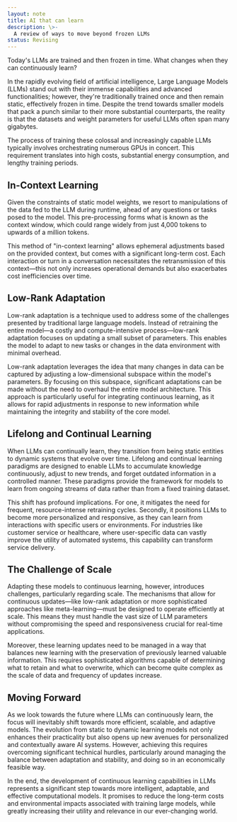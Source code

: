 ```yaml
---
layout: note
title: AI that can learn
description: \>-
  A review of ways to move beyond frozen LLMs
status: Revising
---
```


Today's LLMs are trained and then frozen in time. What changes when they can continuously learn?

In the rapidly evolving field of artificial intelligence, Large Language Models (LLMs) stand out with their immense capabilities and advanced functionalities; however, they're traditionally trained once and then remain static, effectively frozen in time. Despite the trend towards smaller models that pack a punch similar to their more substantial counterparts, the reality is that the datasets and weight parameters for useful LLMs often span many gigabytes.

The process of training these colossal and increasingly capable LLMs typically involves orchestrating numerous GPUs in concert. This requirement translates into high costs, substantial energy consumption, and lengthy training periods.

## In-Context Learning

Given the constraints of static model weights, we resort to manipulations of the data fed to the LLM during runtime, ahead of any questions or tasks posed to the model. This pre-processing forms what is known as the context window, which could range widely from just 4,000 tokens to upwards of a million tokens.

This method of "in-context learning" allows ephemeral adjustments based on the provided context, but comes with a significant long-term cost. Each interaction or turn in a conversation necessitates the retransmission of this context—this not only increases operational demands but also exacerbates cost inefficiencies over time.

## Low-Rank Adaptation

Low-rank adaptation is a technique used to address some of the challenges presented by traditional large language models. Instead of retraining the entire model—a costly and compute-intensive process—low-rank adaptation focuses on updating a small subset of parameters. This enables the model to adapt to new tasks or changes in the data environment with minimal overhead.

Low-rank adaptation leverages the idea that many changes in data can be captured by adjusting a low-dimensional subspace within the model's parameters. By focusing on this subspace, significant adaptations can be made without the need to overhaul the entire model architecture. This approach is particularly useful for integrating continuous learning, as it allows for rapid adjustments in response to new information while maintaining the integrity and stability of the core model.

## Lifelong and Continual Learning

When LLMs can continually learn, they transition from being static entities to dynamic systems that evolve over time. Lifelong and continual learning paradigms are designed to enable LLMs to accumulate knowledge continuously, adjust to new trends, and forget outdated information in a controlled manner. These paradigms provide the framework for models to learn from ongoing streams of data rather than from a fixed training dataset.

This shift has profound implications. For one, it mitigates the need for frequent, resource-intense retraining cycles. Secondly, it positions LLMs to become more personalized and responsive, as they can learn from interactions with specific users or environments. For industries like customer service or healthcare, where user-specific data can vastly improve the utility of automated systems, this capability can transform service delivery.

## The Challenge of Scale

Adapting these models to continuous learning, however, introduces challenges, particularly regarding scale. The mechanisms that allow for continuous updates—like low-rank adaptation or more sophisticated approaches like meta-learning—must be designed to operate efficiently at scale. This means they must handle the vast size of LLM parameters without compromising the speed and responsiveness crucial for real-time applications.

Moreover, these learning updates need to be managed in a way that balances new learning with the preservation of previously learned valuable information. This requires sophisticated algorithms capable of determining what to retain and what to overwrite, which can become quite complex as the scale of data and frequency of updates increase.

## Moving Forward

As we look towards the future where LLMs can continuously learn, the focus will inevitably shift towards more efficient, scalable, and adaptive models. The evolution from static to dynamic learning models not only enhances their practicality but also opens up new avenues for personalized and contextually aware AI systems. However, achieving this requires overcoming significant technical hurdles, particularly around managing the balance between adaptation and stability, and doing so in an economically feasible way.

In the end, the development of continuous learning capabilities in LLMs represents a significant step towards more intelligent, adaptable, and effective computational models. It promises to reduce the long-term costs and environmental impacts associated with training large models, while greatly increasing their utility and relevance in our ever-changing world.

